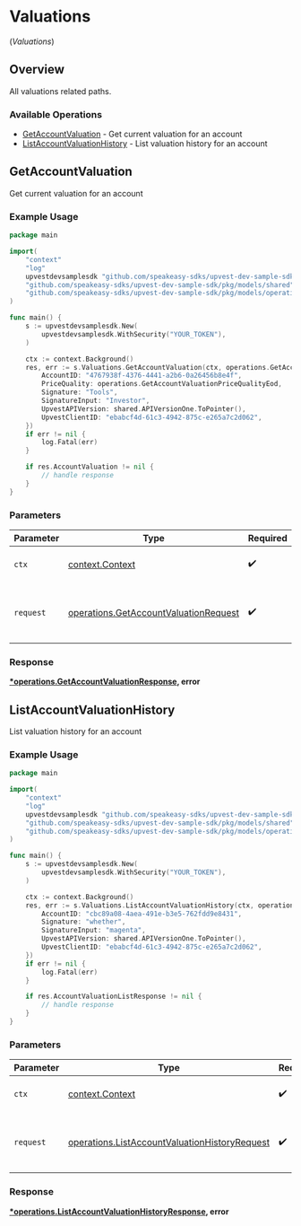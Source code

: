 # Valuations
(*Valuations*)

## Overview

All valuations related paths.

### Available Operations

* [GetAccountValuation](#getaccountvaluation) - Get current valuation for an account
* [ListAccountValuationHistory](#listaccountvaluationhistory) - List valuation history for an account

## GetAccountValuation

Get current valuation for an account

### Example Usage

```go
package main

import(
	"context"
	"log"
	upvestdevsamplesdk "github.com/speakeasy-sdks/upvest-dev-sample-sdk"
	"github.com/speakeasy-sdks/upvest-dev-sample-sdk/pkg/models/shared"
	"github.com/speakeasy-sdks/upvest-dev-sample-sdk/pkg/models/operations"
)

func main() {
    s := upvestdevsamplesdk.New(
        upvestdevsamplesdk.WithSecurity("YOUR_TOKEN"),
    )

    ctx := context.Background()
    res, err := s.Valuations.GetAccountValuation(ctx, operations.GetAccountValuationRequest{
        AccountID: "4767938f-4376-4441-a2b6-0a26456b8e4f",
        PriceQuality: operations.GetAccountValuationPriceQualityEod,
        Signature: "Tools",
        SignatureInput: "Investor",
        UpvestAPIVersion: shared.APIVersionOne.ToPointer(),
        UpvestClientID: "ebabcf4d-61c3-4942-875c-e265a7c2d062",
    })
    if err != nil {
        log.Fatal(err)
    }

    if res.AccountValuation != nil {
        // handle response
    }
}
```

### Parameters

| Parameter                                                                                      | Type                                                                                           | Required                                                                                       | Description                                                                                    |
| ---------------------------------------------------------------------------------------------- | ---------------------------------------------------------------------------------------------- | ---------------------------------------------------------------------------------------------- | ---------------------------------------------------------------------------------------------- |
| `ctx`                                                                                          | [context.Context](https://pkg.go.dev/context#Context)                                          | :heavy_check_mark:                                                                             | The context to use for the request.                                                            |
| `request`                                                                                      | [operations.GetAccountValuationRequest](../../models/operations/getaccountvaluationrequest.md) | :heavy_check_mark:                                                                             | The request object to use for the request.                                                     |


### Response

**[*operations.GetAccountValuationResponse](../../models/operations/getaccountvaluationresponse.md), error**


## ListAccountValuationHistory

List valuation history for an account

### Example Usage

```go
package main

import(
	"context"
	"log"
	upvestdevsamplesdk "github.com/speakeasy-sdks/upvest-dev-sample-sdk"
	"github.com/speakeasy-sdks/upvest-dev-sample-sdk/pkg/models/shared"
	"github.com/speakeasy-sdks/upvest-dev-sample-sdk/pkg/models/operations"
)

func main() {
    s := upvestdevsamplesdk.New(
        upvestdevsamplesdk.WithSecurity("YOUR_TOKEN"),
    )

    ctx := context.Background()
    res, err := s.Valuations.ListAccountValuationHistory(ctx, operations.ListAccountValuationHistoryRequest{
        AccountID: "cbc89a08-4aea-491e-b3e5-762fdd9e8431",
        Signature: "whether",
        SignatureInput: "magenta",
        UpvestAPIVersion: shared.APIVersionOne.ToPointer(),
        UpvestClientID: "ebabcf4d-61c3-4942-875c-e265a7c2d062",
    })
    if err != nil {
        log.Fatal(err)
    }

    if res.AccountValuationListResponse != nil {
        // handle response
    }
}
```

### Parameters

| Parameter                                                                                                      | Type                                                                                                           | Required                                                                                                       | Description                                                                                                    |
| -------------------------------------------------------------------------------------------------------------- | -------------------------------------------------------------------------------------------------------------- | -------------------------------------------------------------------------------------------------------------- | -------------------------------------------------------------------------------------------------------------- |
| `ctx`                                                                                                          | [context.Context](https://pkg.go.dev/context#Context)                                                          | :heavy_check_mark:                                                                                             | The context to use for the request.                                                                            |
| `request`                                                                                                      | [operations.ListAccountValuationHistoryRequest](../../models/operations/listaccountvaluationhistoryrequest.md) | :heavy_check_mark:                                                                                             | The request object to use for the request.                                                                     |


### Response

**[*operations.ListAccountValuationHistoryResponse](../../models/operations/listaccountvaluationhistoryresponse.md), error**

